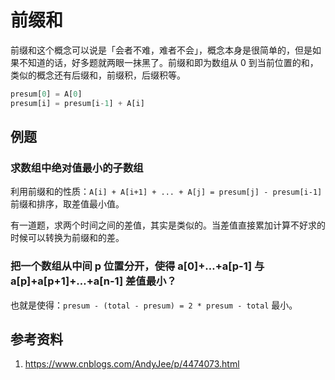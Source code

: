 # 前缀和

<!--
ID: 57bd58b0-c72e-46a1-b8e2-4462a51048a5
Status: publish
Date: 2020-07-29T23:37:30
Modified: 2020-07-29T23:37:30
wp_id: 1679
-->

前缀和这个概念可以说是「会者不难，难者不会」，概念本身是很简单的，但是如果不知道的话，好多题就两眼一抹黑了。前缀和即为数组从 0 到当前位置的和，类似的概念还有后缀和，前缀积，后缀积等。

```py
presum[0] = A[0]
presum[i] = presum[i-1] + A[i]
```

## 例题

### 求数组中绝对值最小的子数组

利用前缀和的性质：`A[i] + A[i+1] + ... + A[j] = presum[j] - presum[i-1]` 前缀和排序，取差值最小值。

有一道题，求两个时间之间的差值，其实是类似的。当差值直接累加计算不好求的时候可以转换为前缀和的差。

### 把一个数组从中间 p 位置分开，使得 a[0]+…+a[p-1] 与 a[p]+a[p+1]+…+a[n-1] 差值最小？

也就是使得：`presum - (total - presum) = 2 * presum - total` 最小。

## 参考资料

1. https://www.cnblogs.com/AndyJee/p/4474073.html